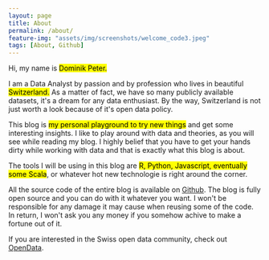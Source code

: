 ```yaml
---
layout: page
title: About
permalink: /about/
feature-img: "assets/img/screenshots/welcome_code3.jpeg"
tags: [About, Github]
---
```



Hi, my name is <mark>Dominik Peter.</mark>

I am a Data Analyst by passion and by profession who lives in beautiful <mark>Switzerland.</mark> As a matter of fact, we have so many publicly available datasets, it's a dream for any data enthusiast. By the way, Switzerland is not just worth a look because of it's open data policy. <i class="fa fa-smile-o"></i>

This blog is <mark>my personal playground to try new things</mark> and get some interesting insights.
I like to play around with data and theories, as you will see while reading my blog. I highly belief that you have to get your hands dirty while working with data and that is exactly what this blog is about.

The tools I will be using in this blog are <mark>R, Python, Javascript, eventually some Scala</mark>, or whatever hot new technologie is right around the corner.

All the source code of the entire blog is available on [Github](https://github.com/dominikpeter/dominikpeter.github.io).
The blog is fully open source and you can do with it whatever you want.
I won't be responsible for any damage it may cause when reusing some of the code. In return, I won't ask you any money if you somehow achive to make a fortune out of it.


If you are interested in the Swiss open data community, check out [OpenData](https://opendata.swiss/en/).
